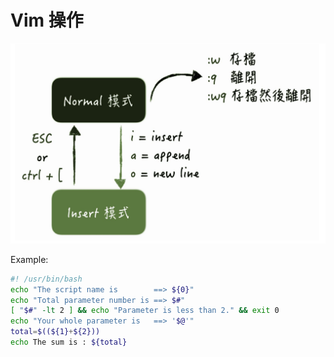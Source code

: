 # Vim 操作

![Vim](/images/2020-11-14-13-53-12.png)

Example:
```bash
#! /usr/bin/bash
echo "The script name is        ==> ${0}"
echo "Total parameter number is ==> $#"
[ "$#" -lt 2 ] && echo "Parameter is less than 2." && exit 0
echo "Your whole parameter is   ==> '$@'"
total=$((${1}+${2}))
echo The sum is : ${total}

```